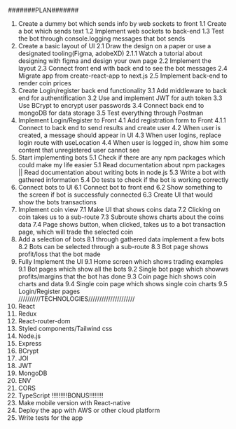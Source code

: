 #######PLAN#######

1. Create a dummy bot which sends info by web sockets to front
   1.1 Create a bot which sends text
   1.2 Implement web sockets to back-end
   1.3 Test the bot through console.logging messages that bot sends
2. Create a basic layout of UI
   2.1 Draw the design on a paper or use a designated tooling(Figma, adobeXD)
   2.1.1 Watch a tutorial about designing with figma and design your own page
   2.2 Implement the layout
   2.3 Connect front end with back end to see the bot messages
   2.4 Migrate app from create-react-app to next.js
   2.5 Implement back-end to render coin prices
3. Create Login/register back end functionality
   3.1 Add middleware to back end for authentification
   3.2 Use and implement JWT for auth token
   3.3 Use BCrypt to encrypt user passwords
   3.4 Connect back end to mongoDB for data storage
   3.5 Test everything through Postman
4. Implement Login/Register to Front
   4.1 Add registration form to Front
   4.1.1 Connect to back end to send results and create user
   4.2 When user is created, a message should appear in UI
   4.3 When user logins, replace login route with useLocation
   4.4 When user is logged in, show him some content that unregistered user cannot see
5. Start implementing bots
   5.1 Check if there are any npm packages which could make my life easier
   5.1 Read documentation about npm packages || Read documentation about writing bots in node.js
   5.3 Write a bot with gathered information
   5.4 Do tests to check if the bot is working correctly
6. Connect bots to UI
   6.1 Connect bot to front end
   6.2 Show something to the screen if bot is successfuly connected
   6.3 Create UI that would show the bots transactions
7. Implement coin view
   7.1 Make UI that shows coins data
   7.2 Clicking on coin takes us to a sub-route
   7.3 Subroute shows charts about the coins data
   7.4 Page shows button, when clicked, takes us to a bot transaction page, which will trade the selected coin
8. Add a selection of bots
   8.1 through gathered data implement a few bots
   8.2 Bots can be selected through a sub-route
   8.3 Bot page shows profit/loss that the bot made
9. Fully Implement the UI
   9.1 Home screen which shows trading examples
   9.1 Bot pages which show all the bots
   9.2 Single bot page which showws profits/margins that the bot has done
   9.3 Coin page hich shows coin charts and data
   9.4 Single coin page which shows single coin charts
   9.5 Login/Register pages  
   //////////TECHNOLOGIES/////////////////////
10. React
11. Redux
12. React-router-dom
13. Styled components/Tailwind css
14. Node.js
15. Express
16. BCrypt
17. JOI
18. JWT
19. MongoDB
20. ENV
21. CORS
22. TypeScript
    !!!!!!!!!BONUS!!!!!!!!
23. Make mobile version with React-native
24. Deploy the app with AWS or other cloud platform
25. Write tests for the app
